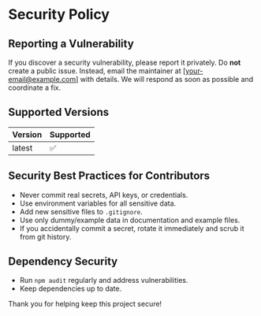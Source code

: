 # Security Policy

## Reporting a Vulnerability

If you discover a security vulnerability, please report it privately. Do **not** create a public issue. Instead, email the maintainer at [your-email@example.com] with details. We will respond as soon as possible and coordinate a fix.

## Supported Versions

| Version | Supported          |
| ------- | ----------------- |
| latest  | :white_check_mark: |

## Security Best Practices for Contributors
- Never commit real secrets, API keys, or credentials.
- Use environment variables for all sensitive data.
- Add new sensitive files to `.gitignore`.
- Use only dummy/example data in documentation and example files.
- If you accidentally commit a secret, rotate it immediately and scrub it from git history.

## Dependency Security
- Run `npm audit` regularly and address vulnerabilities.
- Keep dependencies up to date.

Thank you for helping keep this project secure! 